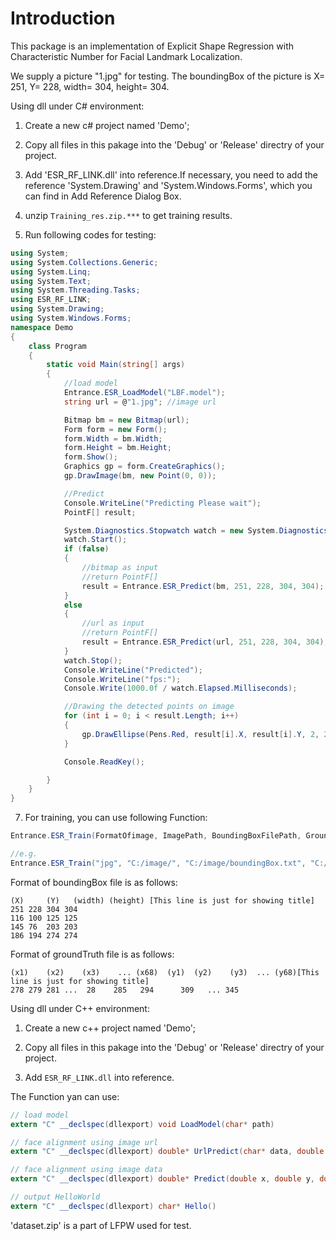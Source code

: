 # Introduction

This package is an implementation of Explicit Shape Regression with Characteristic Number for Facial Landmark Localization.

We supply a  picture "1.jpg" for testing. The boundingBox of the picture is X= 251, Y= 228, width= 304, height= 304.

Using dll under C# environment:

1. Create a new c# project named 'Demo';

2. Copy all files in this pakage into the 'Debug' or 'Release' directry of your project.

3. Add 'ESR_RF_LINK.dll' into reference.If necessary, you need to add the reference 'System.Drawing' and 'System.Windows.Forms', which you can find in Add Reference Dialog Box.

5. unzip `Training_res.zip.***` to get training results.

6. Run following codes for testing:
```C#
using System;
using System.Collections.Generic;
using System.Linq;
using System.Text;
using System.Threading.Tasks;
using ESR_RF_LINK;
using System.Drawing;
using System.Windows.Forms;
namespace Demo
{
    class Program
    {
        static void Main(string[] args)
        {
            //load model
            Entrance.ESR_LoadModel("LBF.model");
            string url = @"1.jpg"; //image url

            Bitmap bm = new Bitmap(url);
            Form form = new Form();
            form.Width = bm.Width;
            form.Height = bm.Height;
            form.Show();
            Graphics gp = form.CreateGraphics();
            gp.DrawImage(bm, new Point(0, 0));

            //Predict
            Console.WriteLine("Predicting Please wait");
            PointF[] result;

            System.Diagnostics.Stopwatch watch = new System.Diagnostics.Stopwatch();
            watch.Start();
            if (false)
            {
                //bitmap as input
                //return PointF[]
                result = Entrance.ESR_Predict(bm, 251, 228, 304, 304);
            }
            else
            {
                //url as input
                //return PointF[]
                result = Entrance.ESR_Predict(url, 251, 228, 304, 304);
            }
            watch.Stop();
            Console.WriteLine("Predicted");
            Console.WriteLine("fps:");
            Console.Write(1000.0f / watch.Elapsed.Milliseconds);

            //Drawing the detected points on image
            for (int i = 0; i < result.Length; i++)
            {
                gp.DrawEllipse(Pens.Red, result[i].X, result[i].Y, 2, 2);
            }

            Console.ReadKey();

        }
    }
}
```
7. For training, you can use following Function:

```C#
Entrance.ESR_Train(FormatOfimage, ImagePath, BoundingBoxFilePath, GroundtruthFilePath, NumberOfImages);

//e.g.
Entrance.ESR_Train("jpg", "C:/image/", "C:/image/boundingBox.txt", "C:/image/groundTruth.txt", 486);
```
Format of boundingBox file is as follows:
```
(X)     (Y)   (width) (height) [This line is just for showing title]
251	228	304	304
116	100	125	125
145	76	203	203
186	194	274	274
```

Format of groundTruth file is as follows:
```
(x1)    (x2)    (x3)    ... (x68)  (y1)  (y2)    (y3)  ... (y68)[This line is just for showing title]
278	279	281	...  28    285	 294	  309   ... 345
```
Using dll under C++ environment:
1. Create a new c++ project named 'Demo';

2. Copy all files in this pakage into the 'Debug' or 'Release' directry of your project.

3. Add `ESR_RF_LINK.dll` into reference.

The Function yan can use:
```C#
// load model
extern "C" __declspec(dllexport) void LoadModel(char* path)

// face alignment using image url
extern "C" __declspec(dllexport) double* UrlPredict(char* data, double x, double y, double width, double height)

// face alignment using image data
extern "C" __declspec(dllexport) double* Predict(double x, double y, double width, double height, char* data,double imHeight,double imWidth)

// output HelloWorld
extern "C" __declspec(dllexport) char* Hello()
```

'dataset.zip' is a part of LFPW used for test.
